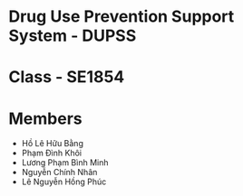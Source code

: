 # Drug Use Prevention Support System - DUPSS

# Class - SE1854

# Members

- Hồ Lê Hữu Bằng
- Phạm Đình Khôi
- Lương Phạm Bình Minh
- Nguyễn Chính Nhân
- Lê Nguyễn Hồng Phúc

